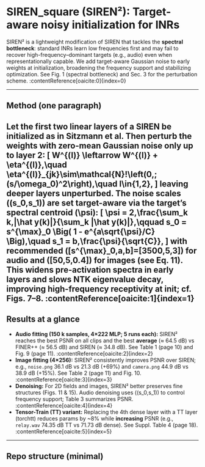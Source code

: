 # SIREN_square (SIREN²): Target-aware noisy initialization for INRs

SIREN² is a lightweight modification of SIREN that tackles the **spectral bottleneck**: standard INRs learn low frequencies first and may fail to recover high-frequency–dominant targets (e.g., audio) even when representationally capable. We add target-aware Gaussian noise to early weights at initialization, broadening the frequency support and stabilizing optimization. See Fig. 1 (spectral bottleneck) and Sec. 3 for the perturbation scheme. :contentReference[oaicite:0]{index=0}

---

## Method (one paragraph)

Let the first two linear layers of a SIREN be initialized as in Sitzmann et al. Then perturb the weights with zero-mean Gaussian noise only up to layer 2:
\[
W^{(l)} \leftarrow W^{(l)} + \eta^{(l)},\quad 
\eta^{(l)}_{jk}\sim\mathcal{N}\!\left(0,\; (s/\omega_0)^2\right),\quad
l\in\{1,2\},
\]
leaving deeper layers unperturbed. The noise scales \((s_0,s_1)\) are set **target-aware** via the target’s spectral centroid \(\psi\):
\[
\psi = 2\,\frac{\sum_k k\,|\hat y(k)|}{\sum_k |\hat y(k)|},\qquad
s_0 = s^{\max}_0 \Big( 1 - e^{a\sqrt{\psi}/C} \Big),\quad
s_1 = b\,\frac{\psi}{\sqrt{C}},
\]
with recommended \([s^{\max}_0,a,b]=[3500,5,3]\) for audio and \([50,5,0.4]\) for images (see Eq. 11). This widens pre-activation spectra in early layers and slows NTK eigenvalue decay, improving high-frequency receptivity at init; cf. Figs. 7–8. :contentReference[oaicite:1]{index=1}
---

## Results at a glance

- **Audio fitting (150 k samples, 4×222 MLP; 5 runs each):** SIREN² reaches the best PSNR on all clips and the best **average** (≈ 64.5 dB) vs FINER++ (≈ 56.5 dB) and SIREN (≈ 34.8 dB). See Table 1 (page 10) and Fig. 9 (page 11). :contentReference[oaicite:2]{index=2}  
- **Image fitting (4×256):** SIREN² consistently improves PSNR over SIREN; e.g., `noise.png` 36.1 dB vs 21.3 dB (+69%) and `camera.png` 44.9 dB vs 38.9 dB (+15%). See Table 2 (page 11) and Fig. 10. :contentReference[oaicite:3]{index=3}  
- **Denoising:** For 2D fields and images, SIREN² better preserves fine structures (Figs. 11 & 15). Audio denoising uses \((s_0,s_1)\) to control frequency support; Table 3 summarizes PSNR. :contentReference[oaicite:4]{index=4}  
- **Tensor-Train (TT) variant:** Replacing the 4th dense layer with a TT layer (torchtt) reduces params by ~8% while **increasing** PSNR (e.g., `relay.wav` 74.35 dB TT vs 71.73 dB dense). See Suppl. Table 4 (page 18). :contentReference[oaicite:5]{index=5}

---

## Repo structure (minimal)
